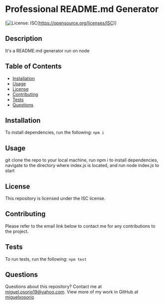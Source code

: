 # Professional README.md Generator

  [![License: ISC](https://img.shields.io/badge/License-ISC-blue.svg)(https://opensource.org/licenses/ISC)]
  
  ## Description

  It's a README.md generator run on node

  ## Table of Contents
  
  * [Installation](#installation)
  * [Usage](#usage)
  * [License](#license)
  * [Contributing](#contributing)
  * [Tests](#tests)
  * [Questions](#questions)
  
  ## Installation

  To install dependencies, run the following:
  `
  npm i
  `

  ## Usage

  git clone the repo to your local machine, run npm i to install dependencies, navigate to the directory where index.js is located, and run node index.js to start

  ## License

  This repository is licensed under the ISC license. 

  ## Contributing

  Please refer to the email link below to contact me for any contributions to the project.

  ## Tests

  To run tests, run the following:
  `
  npm test
  `

  ## Questions

  Questions about this repository? Contact me at [miguel.osorio19@yahoo.com](mailto:miguel.osorio19@yahoo.com). View more of my work in GitHub at [miguelxosorio](https://github.com/miguelxosorio)

